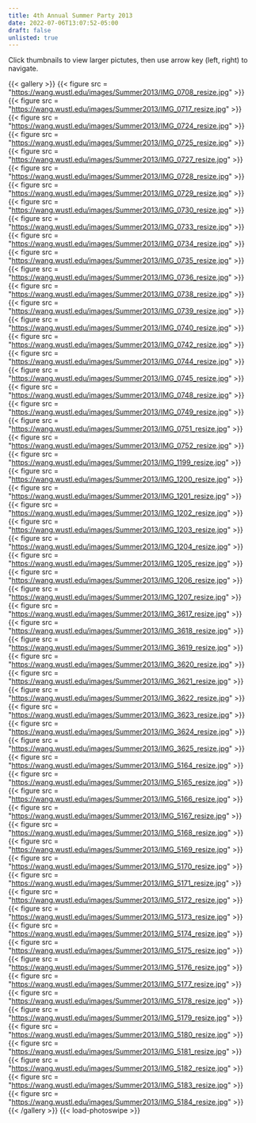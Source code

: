 ```yaml
---
title: 4th Annual Summer Party 2013
date: 2022-07-06T13:07:52-05:00
draft: false
unlisted: true
---
```

Click thumbnails to view larger pictutes, then use arrow key (left, right) to navigate.

{{< gallery >}}
{{< figure src = "https://wang.wustl.edu/images/Summer2013/IMG_0708_resize.jpg" >}}		 
{{< figure src = "https://wang.wustl.edu/images/Summer2013/IMG_0717_resize.jpg" >}}		 
{{< figure src = "https://wang.wustl.edu/images/Summer2013/IMG_0724_resize.jpg" >}}		 
{{< figure src = "https://wang.wustl.edu/images/Summer2013/IMG_0725_resize.jpg" >}}		 
{{< figure src = "https://wang.wustl.edu/images/Summer2013/IMG_0727_resize.jpg" >}}		 
{{< figure src = "https://wang.wustl.edu/images/Summer2013/IMG_0728_resize.jpg" >}}		 
{{< figure src = "https://wang.wustl.edu/images/Summer2013/IMG_0729_resize.jpg" >}}	 
{{< figure src = "https://wang.wustl.edu/images/Summer2013/IMG_0730_resize.jpg" >}}	 
{{< figure src = "https://wang.wustl.edu/images/Summer2013/IMG_0733_resize.jpg" >}}	 
{{< figure src = "https://wang.wustl.edu/images/Summer2013/IMG_0734_resize.jpg" >}}	 
{{< figure src = "https://wang.wustl.edu/images/Summer2013/IMG_0735_resize.jpg" >}}		 
{{< figure src = "https://wang.wustl.edu/images/Summer2013/IMG_0736_resize.jpg" >}}	 
{{< figure src = "https://wang.wustl.edu/images/Summer2013/IMG_0738_resize.jpg" >}}	 
{{< figure src = "https://wang.wustl.edu/images/Summer2013/IMG_0739_resize.jpg" >}}		 
{{< figure src = "https://wang.wustl.edu/images/Summer2013/IMG_0740_resize.jpg" >}}		 
{{< figure src = "https://wang.wustl.edu/images/Summer2013/IMG_0742_resize.jpg" >}}	 
{{< figure src = "https://wang.wustl.edu/images/Summer2013/IMG_0744_resize.jpg" >}}	 
{{< figure src = "https://wang.wustl.edu/images/Summer2013/IMG_0745_resize.jpg" >}}	 
{{< figure src = "https://wang.wustl.edu/images/Summer2013/IMG_0748_resize.jpg" >}}		 
{{< figure src = "https://wang.wustl.edu/images/Summer2013/IMG_0749_resize.jpg" >}}		 
{{< figure src = "https://wang.wustl.edu/images/Summer2013/IMG_0751_resize.jpg" >}}	 
{{< figure src = "https://wang.wustl.edu/images/Summer2013/IMG_0752_resize.jpg" >}}		 
{{< figure src = "https://wang.wustl.edu/images/Summer2013/IMG_1199_resize.jpg" >}}	 
{{< figure src = "https://wang.wustl.edu/images/Summer2013/IMG_1200_resize.jpg" >}}	 
{{< figure src = "https://wang.wustl.edu/images/Summer2013/IMG_1201_resize.jpg" >}}	 
{{< figure src = "https://wang.wustl.edu/images/Summer2013/IMG_1202_resize.jpg" >}}	 
{{< figure src = "https://wang.wustl.edu/images/Summer2013/IMG_1203_resize.jpg" >}}	 
{{< figure src = "https://wang.wustl.edu/images/Summer2013/IMG_1204_resize.jpg" >}}	 
{{< figure src = "https://wang.wustl.edu/images/Summer2013/IMG_1205_resize.jpg" >}}		 
{{< figure src = "https://wang.wustl.edu/images/Summer2013/IMG_1206_resize.jpg" >}}		 
{{< figure src = "https://wang.wustl.edu/images/Summer2013/IMG_1207_resize.jpg" >}}	 
{{< figure src = "https://wang.wustl.edu/images/Summer2013/IMG_3617_resize.jpg" >}}	 
{{< figure src = "https://wang.wustl.edu/images/Summer2013/IMG_3618_resize.jpg" >}}	 
{{< figure src = "https://wang.wustl.edu/images/Summer2013/IMG_3619_resize.jpg" >}}	 
{{< figure src = "https://wang.wustl.edu/images/Summer2013/IMG_3620_resize.jpg" >}}	 
{{< figure src = "https://wang.wustl.edu/images/Summer2013/IMG_3621_resize.jpg" >}}		 
{{< figure src = "https://wang.wustl.edu/images/Summer2013/IMG_3622_resize.jpg" >}}	 
{{< figure src = "https://wang.wustl.edu/images/Summer2013/IMG_3623_resize.jpg" >}}	 
{{< figure src = "https://wang.wustl.edu/images/Summer2013/IMG_3624_resize.jpg" >}}	 
{{< figure src = "https://wang.wustl.edu/images/Summer2013/IMG_3625_resize.jpg" >}}	 
{{< figure src = "https://wang.wustl.edu/images/Summer2013/IMG_5164_resize.jpg" >}}		 
{{< figure src = "https://wang.wustl.edu/images/Summer2013/IMG_5165_resize.jpg" >}}		 
{{< figure src = "https://wang.wustl.edu/images/Summer2013/IMG_5166_resize.jpg" >}}	 
{{< figure src = "https://wang.wustl.edu/images/Summer2013/IMG_5167_resize.jpg" >}}	 
{{< figure src = "https://wang.wustl.edu/images/Summer2013/IMG_5168_resize.jpg" >}}	 
{{< figure src = "https://wang.wustl.edu/images/Summer2013/IMG_5169_resize.jpg" >}}	 
{{< figure src = "https://wang.wustl.edu/images/Summer2013/IMG_5170_resize.jpg" >}}		 
{{< figure src = "https://wang.wustl.edu/images/Summer2013/IMG_5171_resize.jpg" >}}	 
{{< figure src = "https://wang.wustl.edu/images/Summer2013/IMG_5172_resize.jpg" >}}		 
{{< figure src = "https://wang.wustl.edu/images/Summer2013/IMG_5173_resize.jpg" >}}		 
{{< figure src = "https://wang.wustl.edu/images/Summer2013/IMG_5174_resize.jpg" >}}		 
{{< figure src = "https://wang.wustl.edu/images/Summer2013/IMG_5175_resize.jpg" >}}		 
{{< figure src = "https://wang.wustl.edu/images/Summer2013/IMG_5176_resize.jpg" >}}		 
{{< figure src = "https://wang.wustl.edu/images/Summer2013/IMG_5177_resize.jpg" >}}		 
{{< figure src = "https://wang.wustl.edu/images/Summer2013/IMG_5178_resize.jpg" >}}		 
{{< figure src = "https://wang.wustl.edu/images/Summer2013/IMG_5179_resize.jpg" >}}		 
{{< figure src = "https://wang.wustl.edu/images/Summer2013/IMG_5180_resize.jpg" >}}	 
{{< figure src = "https://wang.wustl.edu/images/Summer2013/IMG_5181_resize.jpg" >}}		 
{{< figure src = "https://wang.wustl.edu/images/Summer2013/IMG_5182_resize.jpg" >}}		 
{{< figure src = "https://wang.wustl.edu/images/Summer2013/IMG_5183_resize.jpg" >}}	 
{{< figure src = "https://wang.wustl.edu/images/Summer2013/IMG_5184_resize.jpg" >}}			 
{{< /gallery >}}
{{< load-photoswipe >}} 
